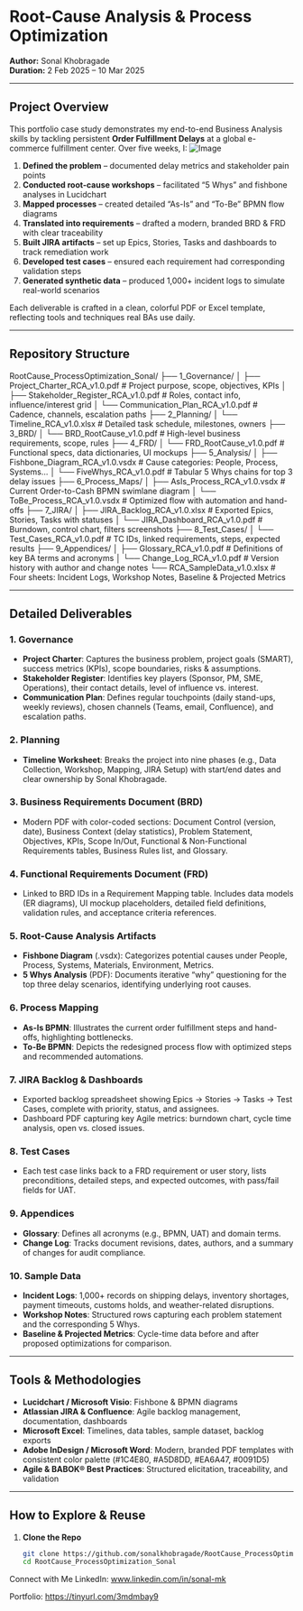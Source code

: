 # Root-Cause Analysis & Process Optimization  
**Author:** Sonal Khobragade  
**Duration:** 2 Feb 2025 – 10 Mar 2025  

---

##  Project Overview  
This portfolio case study demonstrates my end-to-end Business Analysis skills by tackling persistent **Order Fulfillment Delays** at a global e-commerce fulfillment center. Over five weeks, I:
![Image](https://github.com/user-attachments/assets/1c516ae9-fb80-4c31-b354-811508bd8aa2)


1. **Defined the problem** – documented delay metrics and stakeholder pain points  
2. **Conducted root-cause workshops** – facilitated “5 Whys” and fishbone analyses in Lucidchart  
3. **Mapped processes** – created detailed “As-Is” and “To-Be” BPMN flow diagrams  
4. **Translated into requirements** – drafted a modern, branded BRD & FRD with clear traceability  
5. **Built JIRA artifacts** – set up Epics, Stories, Tasks and dashboards to track remediation work  
6. **Developed test cases** – ensured each requirement had corresponding validation steps  
7. **Generated synthetic data** – produced 1,000+ incident logs to simulate real-world scenarios  

Each deliverable is crafted in a clean, colorful PDF or Excel template, reflecting tools and techniques real BAs use daily.

---

## Repository Structure  

RootCause_ProcessOptimization_Sonal/
├── 1_Governance/
│ ├── Project_Charter_RCA_v1.0.pdf # Project purpose, scope, objectives, KPIs
│ ├── Stakeholder_Register_RCA_v1.0.pdf # Roles, contact info, influence/interest grid
│ └── Communication_Plan_RCA_v1.0.pdf # Cadence, channels, escalation paths
├── 2_Planning/
│ └── Timeline_RCA_v1.0.xlsx # Detailed task schedule, milestones, owners
├── 3_BRD/
│ └── BRD_RootCause_v1.0.pdf # High-level business requirements, scope, rules
├── 4_FRD/
│ └── FRD_RootCause_v1.0.pdf # Functional specs, data dictionaries, UI mockups
├── 5_Analysis/
│ ├── Fishbone_Diagram_RCA_v1.0.vsdx # Cause categories: People, Process, Systems…
│ └── FiveWhys_RCA_v1.0.pdf # Tabular 5 Whys chains for top 3 delay issues
├── 6_Process_Maps/
│ ├── AsIs_Process_RCA_v1.0.vsdx # Current Order-to-Cash BPMN swimlane diagram
│ └── ToBe_Process_RCA_v1.0.vsdx # Optimized flow with automation and hand-offs
├── 7_JIRA/
│ ├── JIRA_Backlog_RCA_v1.0.xlsx # Exported Epics, Stories, Tasks with statuses
│ └── JIRA_Dashboard_RCA_v1.0.pdf # Burndown, control chart, filters screenshots
├── 8_Test_Cases/
│ └── Test_Cases_RCA_v1.0.pdf # TC IDs, linked requirements, steps, expected results
├── 9_Appendices/
│ ├── Glossary_RCA_v1.0.pdf # Definitions of key BA terms and acronyms
│ └── Change_Log_RCA_v1.0.pdf # Version history with author and change notes
└── RCA_SampleData_v1.0.xlsx # Four sheets: Incident Logs, Workshop Notes, Baseline & Projected Metrics


---

##  Detailed Deliverables  

### 1. Governance  
- **Project Charter**: Captures the business problem, project goals (SMART), success metrics (KPIs), scope boundaries, risks & assumptions.  
- **Stakeholder Register**: Identifies key players (Sponsor, PM, SME, Operations), their contact details, level of influence vs. interest.  
- **Communication Plan**: Defines regular touchpoints (daily stand-ups, weekly reviews), chosen channels (Teams, email, Confluence), and escalation paths.

### 2. Planning  
- **Timeline Worksheet**: Breaks the project into nine phases (e.g., Data Collection, Workshop, Mapping, JIRA Setup) with start/end dates and clear ownership by Sonal Khobragade.

### 3. Business Requirements Document (BRD)  
- Modern PDF with color-coded sections: Document Control (version, date), Business Context (delay statistics), Problem Statement, Objectives, KPIs, Scope In/Out, Functional & Non-Functional Requirements tables, Business Rules list, and Glossary.

### 4. Functional Requirements Document (FRD)  
- Linked to BRD IDs in a Requirement Mapping table. Includes data models (ER diagrams), UI mockup placeholders, detailed field definitions, validation rules, and acceptance criteria references.

### 5. Root-Cause Analysis Artifacts  
- **Fishbone Diagram** (.vsdx): Categorizes potential causes under People, Process, Systems, Materials, Environment, Metrics.  
- **5 Whys Analysis** (PDF): Documents iterative “why” questioning for the top three delay scenarios, identifying underlying root causes.

### 6. Process Mapping  
- **As-Is BPMN**: Illustrates the current order fulfillment steps and hand-offs, highlighting bottlenecks.  
- **To-Be BPMN**: Depicts the redesigned process flow with optimized steps and recommended automations.

### 7. JIRA Backlog & Dashboards  
- Exported backlog spreadsheet showing Epics → Stories → Tasks → Test Cases, complete with priority, status, and assignees.  
- Dashboard PDF capturing key Agile metrics: burndown chart, cycle time analysis, open vs. closed issues.

### 8. Test Cases  
- Each test case links back to a FRD requirement or user story, lists preconditions, detailed steps, and expected outcomes, with pass/fail fields for UAT.

### 9. Appendices  
- **Glossary**: Defines all acronyms (e.g., BPMN, UAT) and domain terms.  
- **Change Log**: Tracks document revisions, dates, authors, and a summary of changes for audit compliance.

### 10. Sample Data  
- **Incident Logs**: 1,000+ records on shipping delays, inventory shortages, payment timeouts, customs holds, and weather-related disruptions.  
- **Workshop Notes**: Structured rows capturing each problem statement and the corresponding 5 Whys.  
- **Baseline & Projected Metrics**: Cycle-time data before and after proposed optimizations for comparison.

---

##  Tools & Methodologies  
- **Lucidchart / Microsoft Visio**: Fishbone & BPMN diagrams  
- **Atlassian JIRA & Confluence**: Agile backlog management, documentation, dashboards  
- **Microsoft Excel**: Timelines, data tables, sample dataset, backlog exports  
- **Adobe InDesign / Microsoft Word**: Modern, branded PDF templates with consistent color palette (#1C4E80, #A5D8DD, #EA6A47, #0091D5)  
- **Agile & BABOK® Best Practices**: Structured elicitation, traceability, and validation  

---

##  How to Explore & Reuse  
1. **Clone the Repo**  
   ```bash
   git clone https://github.com/sonalkhobragade/RootCause_ProcessOptimization_Sonal.git
   cd RootCause_ProcessOptimization_Sonal

Connect with Me
LinkedIn: www.linkedin.com/in/sonal-mk

Portfolio: https://tinyurl.com/3mdmbay9
   


